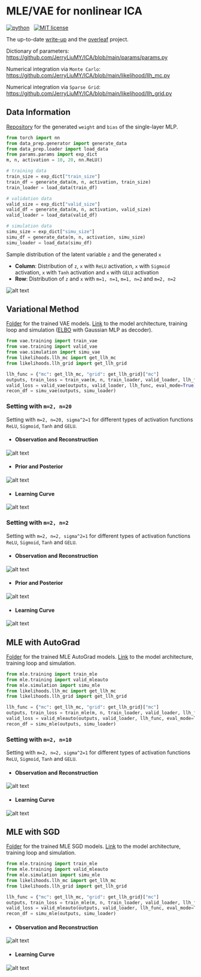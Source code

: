 # MLE/VAE for nonlinear ICA
<p>
    <a href="https://www.python.org/">
        <img src="https://img.shields.io/badge/python-v3-brightgreen.svg"
            alt="python"></a> &nbsp;
    <a href="https://opensource.org/licenses/MIT">
        <img src="https://img.shields.io/badge/license-MIT-brightgreen.svg"
            alt="MIT license"></a> &nbsp;
</p>

The up-to-date <a href="./__resources__/ICA/main.pdf" target="_blank">write-up</a> and the <a href="https://www.overleaf.com/project/62e45e862465cfc8d3bc6aed" target="_blank">overleaf</a> project.

Dictionary of parameters: https://github.com/JerryLiuMY/ICA/blob/main/params/params.py

Numerical integration via `Monte Carlo`: https://github.com/JerryLiuMY/ICA/blob/main/likelihood/llh_mc.py

Numerical integration via `Sparse Grid`: https://github.com/JerryLiuMY/ICA/blob/main/likelihood/llh_grid.py

## Data Information
<a href="https://drive.google.com/drive/folders/1OnsuFWZwtcZhROKImRHxXBBkdrAlD5Ti?usp=sharing" target="_blank">Repository</a> for the generated `weight` and `bias` of the single-layer MLP.


```python
from torch import nn
from data_prep.generator import generate_data
from data_prep.loader import load_data
from params.params import exp_dict
m, n, activation = 10, 20, nn.ReLU()

# training data
train_size = exp_dict["train_size"]
train_df = generate_data(m, n, activation, train_size)
train_loader = load_data(train_df)

# validation data
valid_size = exp_dict["valid_size"]
valid_df = generate_data(m, n, activation, valid_size)
valid_loader = load_data(valid_df)

# simulation data
simu_size = exp_dict["simu_size"]
simu_df = generate_data(m, n, activation, simu_size)
simu_loader = load_data(simu_df)
```

Sample distribution of the latent variable `z` and the generated `x`
- **Column**: Distribution of `z`, `x` with `ReLU` activation, `x` with `Sigmoid` activation, `x` with `Tanh` activation and `x` with `GELU` activation
- **Row**: Distribution of `z` and `x` with `m=1, n=1`, `m=1, n=2` and `m=2, n=2`

![alt text](./__resources__/data_dist.jpg?raw=true "Title")

## Variational Method
<a href="https://drive.google.com/drive/folders/1OpN3lfy2Eew5eH-7AY1A6-2v6GMcxcq1?usp=sharing" target="_blank">Folder</a> for the trained VAE models. <a href="./vae">Link</a> to the model architecture, training loop and simulation (<a href="https://github.com/JerryLiuMY/ICA/blob/8adb6fcbe68ba727bb4856913fe99bbad84640f7/vae/vae.py#L92">ELBO</a> with Gaussian MLP as decoder).

```python
from vae.training import train_vae
from vae.training import valid_vae
from vae.simulation import simu_vae
from likelihoods.llh_mc import get_llh_mc
from likelihoods.llh_grid import get_llh_grid

llh_func = {"mc": get_llh_mc, "grid": get_llh_grid}["mc"]
outputs, train_loss = train_vae(m, n, train_loader, valid_loader, llh_func)
valid_loss = valid_vae(outputs, valid_loader, llh_func, eval_mode=True)
recon_df = simu_vae(outputs, simu_loader)
```

### Setting with `m=2, n=20`
Setting with `m=2, n=20, sigma^2=1` for different types of activation functions `ReLU`, `Sigmoid`, `Tanh` and `GELU`.

- #### Observation and Reconstruction
![alt text](./__resources__/vae/recon_m2_n20.jpg?raw=true "Title")

- #### Prior and Posterior
![alt text](./__resources__/vae/latent_m2_n20.jpg?raw=true "Title")

- #### Learning Curve
![alt text](./__resources__/vae/callback_m2_n20_mc.jpg?raw=true "Title")


### Setting with `m=2, n=2`
Setting with `m=2, n=2, sigma^2=1` for different types of activation functions `ReLU`, `Sigmoid`, `Tanh` and `GELU`.

- #### Observation and Reconstruction
![alt text](./__resources__/vae/recon_m2_n2.jpg?raw=true "Title")

- #### Prior and Posterior
![alt text](./__resources__/vae/latent_m2_n2.jpg?raw=true "Title")

- #### Learning Curve
![alt text](./__resources__/vae/callback_m2_n2_mc.jpg?raw=true "Title")


## MLE with AutoGrad
<a href="https://drive.google.com/drive/folders/1APQifN2eF1nH0ztlzVKVGgzKPNpEq0_h?usp=sharing" target="_blank">Folder</a> for the trained MLE AutoGrad models. <a href="./mle">Link</a> to the model architecture, training loop and simulation.

```python
from mle.training import train_mle
from mle.training import valid_mleauto
from mle.simulation import simu_mle
from likelihoods.llh_mc import get_llh_mc
from likelihoods.llh_grid import get_llh_grid

llh_func = {"mc": get_llh_mc, "grid": get_llh_grid}["mc"]
outputs, train_loss = train_mle(m, n, train_loader, valid_loader, llh_func, grad_method="auto")
valid_loss = valid_mleauto(outputs, valid_loader, llh_func, eval_mode=True)
recon_df = simu_mle(outputs, simu_loader)
```

### Setting with `m=2, n=10`
Setting with `m=2, n=2, sigma^2=1` for different types of activation functions `ReLU`, `Sigmoid`, `Tanh` and `GELU`.

- #### Observation and Reconstruction
![alt text](./__resources__/mleauto/recon_m2_n10.jpg?raw=true "Title")

- #### Learning Curve
![alt text](./__resources__/mleauto/callback_m2_n10_mc.jpg?raw=true "Title")


## MLE with SGD
<a href="https://drive.google.com/drive/folders/1gYz0fbDiakBBkP9M5x2MRjwWtB0ucSBk?usp=sharing" target="_blank">Folder</a> for the trained MLE SGD models. <a href="./mle">Link</a> to the model architecture, training loop and simulation.

```python
from mle.training import train_mle
from mle.training import valid_mleauto
from mle.simulation import simu_mle
from likelihoods.llh_mc import get_llh_mc
from likelihoods.llh_grid import get_llh_grid

llh_func = {"mc": get_llh_mc, "grid": get_llh_grid}["mc"]
outputs, train_loss = train_mle(m, n, train_loader, valid_loader, llh_func, grad_method="sgd")
valid_loss = valid_mleauto(outputs, valid_loader, llh_func, eval_mode=True)
recon_df = simu_mle(outputs, simu_loader)
```

- #### Observation and Reconstruction
![alt text](./__resources__/mlesgd/recon_m2_n10.jpg?raw=true "Title")

- #### Learning Curve
![alt text](./__resources__/mlesgd/callback_m2_n10_mc.jpg?raw=true "Title")

